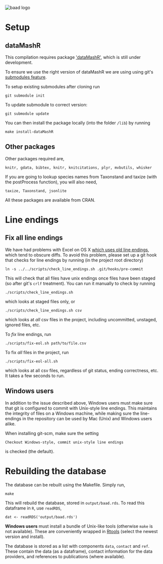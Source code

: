 ![baad logo](https://github.com/dfalster/baad/raw/master/extra/baad.png)

# Setup


## dataMashR

This compilation requires package ['dataMashR'](https://github.com/dfalster/dataMashR), which is still under development.

To ensure we use the right version of dataMashR we are using using git's [submodules feature](http://git-scm.com/book/en/Git-Tools-Submodules).

To setup existing submodules after cloning run

    git submodule init

To update submodule to correct version:

    git submodule update

You can then install the package locally (into the folder `/lib`) by running

    make install-dataMashR

## Other packages

Other packages required are,

    knitr, gdata, bibtex, knitr, knitcitations, plyr, mvbutils, whisker

If you are going to lookup species names from Taxonstand and taxize (with the postProcess function), you will also need,

    taxize, Taxonstand, jsonlite

All these packages are available from CRAN.


# Line endings

## Fix all line endings

We have had problems with Excel on OS X [which uses old line endings](http://developmentality.wordpress.com/2010/12/06/excel-2008-for-macs-csv-bug/), which tend to obscure diffs.  To avoid this problem, please set up a git hook that checks for line endings by running (in the project root directory)

	ln -s ../../scripts/check_line_endings.sh .git/hooks/pre-commit

This will check that all files have unix endings once files have been staged (so after git's `crlf` treatment).  You can run it manually to check by running

	./scripts/check_line_endings.sh

which looks at staged files only, or

	./scripts/check_line_endings.sh csv

which looks at *all* csv files in the project, including uncommitted, unstaged, ignored files, etc.

To *fix* line endings, run

	./scripts/fix-eol.sh path/to/file.csv

To fix *all* files in the project, run

	./scripts/fix-eol-all.sh

which looks at all csv files, regardless of git status, ending correctness, etc.  It takes a few seconds to run.

## Windows users

In addition to the issue described above, Windows users must make sure that git is configured to commit with Unix-style line endings. This maintains the integrity of files on a Windows machine, while making sure the line-endings in the repository can be used by Mac (Unix) and Windows users alike.

When installing git-scm, make sure the setting
  
    Checkout Windows-style, commit unix-style line endings

is checked (the default).


# Rebuilding the database

The database can be rebuilt using the Makefile. Simply run,

    make

This will rebuild the database, stored in `output/baad.rds`. To read this dataframe in `R`, use `readRDS`,

    dat <- readRDS('output/baad.rds')

**Windows users** must install a bundle of Unix-like tools (otherwise `make` is not available). These are conveniently wrapped in [Rtools](http://cran.r-project.org/bin/windows/Rtools/) (select the newest version and install).

The database is stored as a list with components `data`, `contact` and `ref`. These contain the data (as a dataframe), contact information for the data providers, and references to publications (where available).















